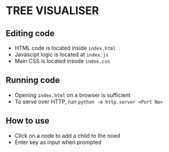 # TREE VISUALISER

## Editing code

* HTML code is located inside `index.html`
* Javascipt logic is located at `index.js`
* Main CSS is located insode `index.css`

## Running code

* Opening `index.html` on a browser is sufficient
* To serve over HTTP, run `python -m http.server <Port No>`

## How to use

* Click on a node to add a child to the noed
* Enter key as input when prompted
